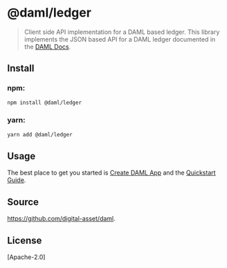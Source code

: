 # @daml/ledger

> Client side API implementation for a DAML based ledger. This library implements the JSON based API for a DAML ledger documented in the [DAML Docs](https://docs.daml.com/json-api/index.html).

## Install

### npm:

```sh
npm install @daml/ledger
```

### yarn:

```sh
yarn add @daml/ledger
```

## Usage

The best place to get you started is [Create DAML App](https://github.com/digital-asset/create-daml-app)
and the [Quickstart Guide](https://docs.daml.com/getting-started/quickstart.html).

## Source
https://github.com/digital-asset/daml.

## License
[Apache-2.0]
